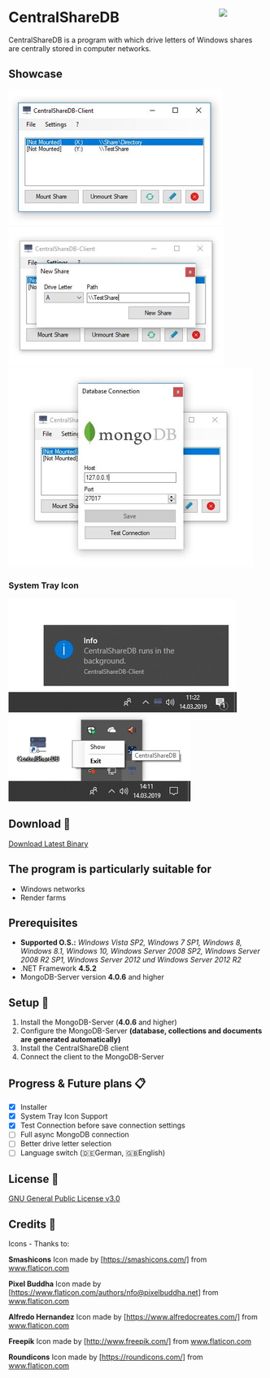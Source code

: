 # CentralShareDB <img src="https://github.com/laurence-trippen/CentralShareDB/blob/master/Preview/favicon.ico" align="right" width="90">
CentralShareDB is a program with which drive letters of Windows 
shares are centrally stored in computer networks.

## Showcase
![](https://github.com/laurence-trippen/CentralShareDB/blob/master/Preview/csdb-main.JPG?raw=true)
![](https://github.com/laurence-trippen/CentralShareDB/blob/master/Preview/csdb-new-share.JPG?raw=true)
![](https://github.com/laurence-trippen/CentralShareDB/blob/master/Preview/csdb-new-connection.JPG?raw=true)

### System Tray Icon
![](https://github.com/laurence-trippen/CentralShareDB/blob/master/Preview/csdb-systray-background.JPG?raw=true)
![](https://github.com/laurence-trippen/CentralShareDB/blob/master/Preview/csdb-systray-background-options.JPG?raw=true)

## Download :floppy_disk:

[Download Latest Binary](https://github.com/laurence-trippen/CentralShareDB/releases/latest)

## The program is particularly suitable for

* Windows networks
* Render farms

## Prerequisites

* **Supported O.S.:** *Windows Vista SP2, Windows 7 SP1, Windows 8, Windows 8.1, Windows 10, Windows Server 2008 SP2, Windows Server 2008 R2 SP1, Windows Server 2012 und Windows Server 2012 R2*
* .NET Framework **4.5.2**
* MongoDB-Server version **4.0.6** and higher

## Setup :hammer:

1. Install the MongoDB-Server (**4.0.6** and higher)
2. Configure the MongoDB-Server **(database, collections and documents are generated automatically)**
3. Install the CentralShareDB client
4. Connect the client to the MongoDB-Server

## Progress & Future plans :clipboard:

* [x] Installer
* [x] System Tray Icon Support
* [x] Test Connection before save connection settings 
* [ ] Full async MongoDB connection
* [ ] Better drive letter selection
* [ ] Language switch (:de:German, :gb:English)

## License :scroll:
[GNU General Public License v3.0](https://github.com/laurence-trippen/CentralShareDB/blob/master/LICENSE)

## Credits :star2:

Icons - Thanks to:

**Smashicons**
Icon made by [https://smashicons.com/] from www.flaticon.com

**Pixel Buddha**
Icon made by [https://www.flaticon.com/authors/nfo@pixelbuddha.net] from www.flaticon.com

**Alfredo Hernandez**
Icon made by [https://www.alfredocreates.com/] from www.flaticon.com

**Freepik**
Icon made by [http://www.freepik.com/] from www.flaticon.com

**Roundicons**
Icon made by [https://roundicons.com/] from www.flaticon.com

